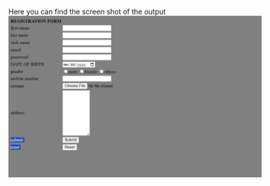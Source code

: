 Here you can find the screen shot of the output
![image alt](https://github.com/pedapatisai/form/blob/984579f49b95ea2cfb8d22c276a5632e6c698b7f/form%205.png)
